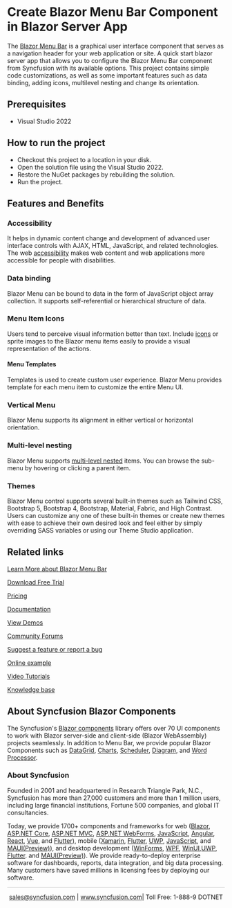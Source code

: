 # Create Blazor Menu Bar Component in Blazor Server App

The [Blazor Menu Bar](https://www.syncfusion.com/blazor-components/blazor-menu-bar?utm_source=github&utm_medium=listing&utm_campaign=blazor-menu-bar-github-samples) is a graphical user interface component that serves as a navigation header for your web application or site. A quick start blazor server app that allows you to configure the Blazor Menu Bar component from Syncfusion with its available options. This project contains simple code customizations, as well as some important features such as data binding, adding icons, multilevel nesting and change its orientation.

## Prerequisites

* Visual Studio 2022

## How to run the project

* Checkout this project to a location in your disk.
* Open the solution file using the Visual Studio 2022.
* Restore the NuGet packages by rebuilding the solution.
* Run the project.

## Features and Benefits

### Accessibility

It helps in dynamic content change and development of advanced user interface controls with AJAX, HTML, JavaScript, and related technologies.
The web [accessibility](https://blazor.syncfusion.com/documentation/menu-bar/accessibility?utm_source=github&utm_medium=listing&utm_campaign=blazor-menu-bar-github-samples) makes web content and web applications more accessible for people with disabilities.

### Data binding

Blazor Menu can be bound to data in the form of JavaScript object array collection. It supports self-referential or hierarchical structure of data.

### Menu Item Icons

Users tend to perceive visual information better than text. Include [icons](https://blazor.syncfusion.com/documentation/menu-bar/icons?utm_source=github&utm_medium=listing&utm_campaign=blazor-menu-bar-github-samples) or sprite images to the Blazor menu items easily to provide a visual representation of the actions.

#### Menu Templates

Templates is used to create custom user experience. Blazor Menu provides template for each menu item to customize the entire Menu UI.

### Vertical Menu

Blazor Menu supports its alignment in either vertical or horizontal orientation.

### Multi-level nesting

Blazor Menu supports [multi-level nested](https://blazor.syncfusion.com/documentation/menu-bar/icons#multilevel-nesting?utm_source=github&utm_medium=listing&utm_campaign=blazor-menu-bar-github-samples) items. You can browse the sub-menu by hovering or clicking a parent item.

### Themes

Blazor Menu control supports several built-in themes such as Tailwind CSS, Bootstrap 5, Bootstrap 4, Bootstrap, Material, Fabric, and High Contrast. Users can customize any one of these built-in themes or create new themes with ease to achieve their own desired look and feel either by simply overriding SASS variables or using our Theme Studio application.


## Related links
[Learn More about Blazor Menu Bar](https://www.syncfusion.com/blazor-components/blazor-menu-bar?utm_source=github&utm_medium=listing&utm_campaign=blazor-menu-bar-github-samples)

[Download Free Trial](https://www.syncfusion.com/downloads/blazor?utm_source=github&utm_medium=listing&utm_campaign=blazor-menu-bar-github-samples)

[Pricing](https://www.syncfusion.com/sales/products/blazor?utm_source=github&utm_medium=listing&utm_campaign=blazor-menu-bar-github-samples)

[Documentation](https://blazor.syncfusion.com/documentation/menu-bar/getting-started?utm_source=github&utm_medium=listing&utm_campaign=blazor-menu-bar-github-samples)

[View Demos](https://github.com/SyncfusionExamples/create-blazor-menu-bar-component-in-blazor-server-app?utm_source=github&utm_medium=listing&utm_campaign=blazor-menu-bar-github-samples)

[Community Forums](https://www.syncfusion.com/forums/blazor-components?utm_source=github&utm_medium=listing&utm_campaign=blazor-menu-bar-github-samples)

[Suggest a feature or report a bug](https://www.syncfusion.com/feedback/blazor-components?utm_source=github&utm_medium=listing&utm_campaign=blazor-menu-bar-github-samples)

[Online example](https://blazor.syncfusion.com/demos/menu-bar/default-functionalities?utm_source=github&utm_medium=listing&utm_campaign=blazor-menu-bar-github-samples)

[Video Tutorials](https://www.syncfusion.com/tutorial-videos/blazor/menu-bar?utm_source=github&utm_medium=listing&utm_campaign=blazor-menu-bar-github-samples)

[Knowledge base](https://www.syncfusion.com/kb/blazor-components?utm_source=github&utm_medium=listing&utm_campaign=blazor-menu-bar-github-samples)


## About Syncfusion Blazor Components
The Syncfusion's [Blazor components](https://www.syncfusion.com/blazor-components?utm_source=github&utm_medium=listing&utm_campaign=blazor-menu-bar-github-samples) library offers over 70 UI components to work with Blazor server-side and client-side (Blazor WebAssembly) projects seamlessly. In addition to Menu Bar, we provide popular Blazor Components such as [DataGrid](https://www.syncfusion.com/blazor-components/blazor-datagrid?utm_source=github&utm_medium=listing&utm_campaign=blazor-menu-bar-github-samples), [Charts](https://www.syncfusion.com/blazor-components/blazor-charts?utm_source=github&utm_medium=listing&utm_campaign=blazor-menu-bar-github-samples), [Scheduler](https://www.syncfusion.com/blazor-components/blazor-scheduler?utm_source=github&utm_medium=listing&utm_campaign=blazor-menu-bar-github-samples), [Diagram](https://www.syncfusion.com/blazor-components/blazor-diagram?utm_source=github&utm_medium=listing&utm_campaign=blazor-menu-bar-github-samples), and [Word Processor](https://www.syncfusion.com/blazor-components/blazor-word-processor?utm_source=github&utm_medium=listing&utm_campaign=blazor-menu-bar-github-samples).

### About Syncfusion
Founded in 2001 and headquartered in Research Triangle Park, N.C., Syncfusion has more than 27,000 customers and more than 1 million users, including large financial institutions, Fortune 500 companies, and global IT consultancies.

Today, we provide 1700+ components and frameworks for web ([Blazor](https://www.syncfusion.com/blazor-components?utm_source=github&utm_medium=listing&utm_campaign=blazor-menu-bar-github-samples), [ASP.NET Core](https://www.syncfusion.com/aspnet-core-ui-controls?utm_source=github&utm_medium=listing&utm_campaign=blazor-menu-bar-github-samples), [ASP.NET MVC](https://www.syncfusion.com/aspnet-mvc-ui-controls?utm_source=github&utm_medium=listing&utm_campaign=blazor-menu-bar-github-samples), [ASP.NET WebForms](https://www.syncfusion.com/jquery/aspnet-webforms-ui-controls?utm_source=github&utm_medium=listing&utm_campaign=blazor-menu-bar-github-samples), [JavaScript](https://www.syncfusion.com/javascript-ui-controls?utm_source=github&utm_medium=listing&utm_campaign=blazor-menu-bar-github-samples), [Angular](https://www.syncfusion.com/angular-ui-components?utm_source=github&utm_medium=listing&utm_campaign=blazor-menu-bar-github-samples), [React](https://www.syncfusion.com/react-ui-components?utm_source=github&utm_medium=listing&utm_campaign=blazor-menu-bar-github-samples), [Vue](https://www.syncfusion.com/vue-ui-components?utm_source=github&utm_medium=listing&utm_campaign=blazor-menu-bar-github-samples), and [Flutter](https://www.syncfusion.com/flutter-widgets?utm_source=github&utm_medium=listing&utm_campaign=blazor-menu-bar-github-samples)), mobile ([Xamarin](https://www.syncfusion.com/xamarin-ui-controls?utm_source=github&utm_medium=listing&utm_campaign=blazor-menu-bar-github-samples), [Flutter](https://www.syncfusion.com/flutter-widgets?utm_source=github&utm_medium=listing&utm_campaign=blazor-menu-bar-github-samples), [UWP](https://www.syncfusion.com/uwp-ui-controls?utm_source=github&utm_medium=listing&utm_campaign=blazor-menu-bar-github-samples), [JavaScript](https://www.syncfusion.com/javascript-ui-controls?utm_source=github&utm_medium=listing&utm_campaign=blazor-menu-bar-github-samples), and [MAUI(Preview)](https://www.syncfusion.com/maui-controls?utm_source=github&utm_medium=listing&utm_campaign=blazor-menu-bar-github-samples)), and desktop development ([WinForms](https://www.syncfusion.com/winforms-ui-controls?utm_source=github&utm_medium=listing&utm_campaign=blazor-menu-bar-github-samples), [WPF](https://www.syncfusion.com/wpf-controls?utm_source=github&utm_medium=listing&utm_campaign=blazor-menu-bar-github-samples), [WinUI](https://www.syncfusion.com/winui-controls?utm_source=github&utm_medium=listing&utm_campaign=blazor-menu-bar-github-samples),[UWP](https://www.syncfusion.com/uwp-ui-controls?utm_source=github&utm_medium=listing&utm_campaign=blazor-menu-bar-github-samples), [Flutter](https://www.syncfusion.com/flutter-widgets?utm_source=github&utm_medium=listing&utm_campaign=blazor-menu-bar-github-samples). and [MAUI(Preview)](https://www.syncfusion.com/maui-controls?utm_source=github&utm_medium=listing&utm_campaign=blazor-menu-bar-github-samples)). We provide ready-to-deploy enterprise software for dashboards, reports, data integration, and big data processing. Many customers have saved millions in licensing fees by deploying our software.

<hr style="height:0.3px;border:none;color:lightgrey;background-color:lightgrey;" />

<p align="center">
<a href="mailto:sales@syncfusion.com?Subject=Syncfusion Blazor Menu Bar - GitHub" target="_top">sales@syncfusion.com</a> | <a href="https://www.syncfusion.com?utm_source=github&utm_medium=listing&utm_campaign=blazor-menu-bar-github-samples">www.syncfusion.com</a>| Toll Free: 1-888-9 DOTNET <br>
</p>